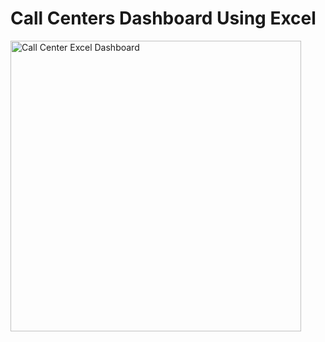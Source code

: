 # Call Centers Dashboard Using Excel
<img width="465" alt="Call Center Excel Dashboard" src="https://user-images.githubusercontent.com/110084624/211250275-82d7242c-272b-4c9e-8e1a-e315e139ebf6.png">
